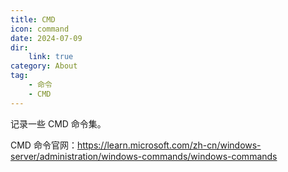 ```yaml
---
title: CMD
icon: command
date: 2024-07-09
dir:
    link: true
category: About
tag:
    - 命令
    - CMD
---
```


记录一些 CMD 命令集。

CMD 命令官网：<https://learn.microsoft.com/zh-cn/windows-server/administration/windows-commands/windows-commands>

<!-- more -->

<AutoCatalog />
